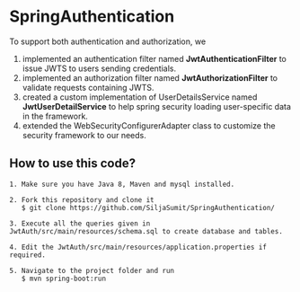 # SpringAuthentication   

To support both authentication and authorization, we 

   1. implemented an authentication filter named **JwtAuthenticationFilter** to issue JWTS to users sending credentials.
   2. implemented an authorization filter named **JwtAuthorizationFilter** to validate requests containing JWTS.
   3. created a custom implementation of UserDetailsService named **JwtUserDetailService** to help spring security loading user-specific data in the framework.
   4. extended the WebSecurityConfigurerAdapter class to customize the security framework to our needs.
   
## How to use this code? 

    1. Make sure you have Java 8, Maven and mysql installed.
    
    2. Fork this repository and clone it
       $ git clone https://github.com/SiljaSumit/SpringAuthentication/
      
    3. Execute all the queries given in JwtAuth/src/main/resources/schema.sql to create database and tables.
    
    4. Edit the JwtAuth/src/main/resources/application.properties if required.
   
    5. Navigate to the project folder and run 
       $ mvn spring-boot:run



